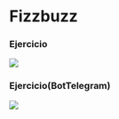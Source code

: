 # Fizzbuzz

### Ejercicio

<a href="https://github.com/LaunchX-InnovaccionVirtual/MissionNodeJS/blob/main/semanas/semana_4/1_refactoring_fizzbuzz_parte1.md" target="_blank"><img src="https://img.shields.io/badge/🔗link-LAUNCH X 2022-blue?style=for-the-badge"></a> 

### Ejercicio(BotTelegram)

<a href="https://github.com/LaunchX-InnovaccionVirtual/MissionNodeJS/blob/main/semanas/semana_5/bot.md" target="_blank"><img src="https://img.shields.io/badge/🔗link-LAUNCH X 2022-blue?style=for-the-badge"></a> 
